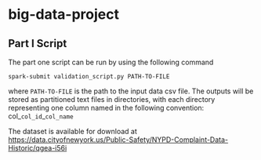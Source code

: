 # big-data-project

## Part I Script
The part one script can be run by using the following command
```
spark-submit validation_script.py PATH-TO-FILE
```
where ```PATH-TO-FILE``` is the path to the input data csv file.
The outputs will be stored as partitioned text files in directories, with each directory representing one column named in the following convention:
col_```col_id```_```col_name```

The dataset is available for download at https://data.cityofnewyork.us/Public-Safety/NYPD-Complaint-Data-Historic/qgea-i56i
